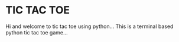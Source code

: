 # TIC TAC TOE
Hi and welcome to tic tac toe using python... This is a terminal based python tic tac toe game...